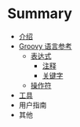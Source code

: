 # Summary

* [介绍](README.md)
* [Groovy 语言参考](chapter1/README.md)
   * [表达式](chapter1/1.1_syntax/README.md)
       * [注释](chapter1/1.1_syntax/1.1.1_comments.md)
       * [关键字](chapter1/1.1_syntax/1.1.2_keywords.md)
   * [操作符](chapter1/section1.2.md)
* [工具](chapter2/README.md)
* 用户指南
* 其他

